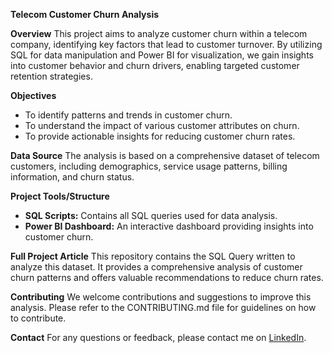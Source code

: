 **Telecom Customer Churn Analysis**

**Overview**
This project aims to analyze customer churn within a telecom company, identifying key factors that lead to customer turnover. By utilizing SQL for data manipulation and Power BI for visualization, we gain insights into customer behavior and churn drivers, enabling targeted customer retention strategies.

**Objectives**
- To identify patterns and trends in customer churn.
- To understand the impact of various customer attributes on churn.
- To provide actionable insights for reducing customer churn rates.

**Data Source**
The analysis is based on a comprehensive dataset of telecom customers, including demographics, service usage patterns, billing information, and churn status.

**Project Tools/Structure**
- **SQL Scripts:** Contains all SQL queries used for data analysis.
- **Power BI Dashboard:** An interactive dashboard providing insights into customer churn.


**Full Project Article**
This repository contains the SQL Query written to analyze this dataset. It provides a comprehensive analysis of customer churn patterns and offers valuable recommendations to reduce churn rates.

**Contributing**
We welcome contributions and suggestions to improve this analysis. Please refer to the CONTRIBUTING.md file for guidelines on how to contribute.

**Contact**
For any questions or feedback, please contact me on [LinkedIn](https://www.linkedin.com/in/murlidhar-dubey-7644a027b/).

